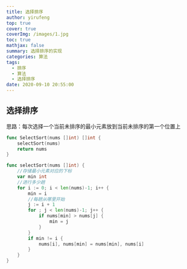 ```yaml
---
title: 选择排序
author: yirufeng
top: true
cover: true
coverImg: /images/1.jpg
toc: true
mathjax: false
summary: 选择排序的实现
categories: 算法
tags:
  - 排序
  - 算法
  - 选择排序
date: 2020-09-10 20:55:00
---
```


## 选择排序
思路：每次选择一个当前未排序的最小元素放到当前未排序的第一个位置上

```go
func SelectSort(nums []int) []int {
	selectSort(nums)
	return nums
}

func selectSort(nums []int) {
	//存储最小元素对应的下标
	var min int
	//进行多少趟
	for i := 0; i < len(nums)-1; i++ {
		min = i
		//每趟从哪里开始
		j := i + 1
		for ; j < len(nums)-1; j++ {
			if nums[min] > nums[j] {
				min = j
			}
		}
		if min != i {
			nums[i], nums[min] = nums[min], nums[i]
		}
	}
}
```
<!-- more -->